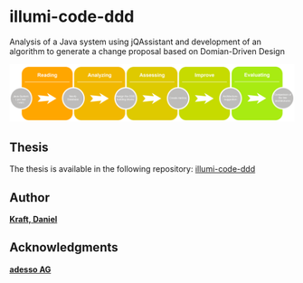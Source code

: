 # illumi-code-ddd
Analysis of a Java system using jQAssistant and development of an algorithm to generate a change proposal based on Domian-Driven Design

![Workflow of illumi-code-ddd](/Workflow_eng.png?raw=true "Workflow")

## Thesis
The thesis is available in the following repository: [illumi-code-ddd](https://github.com/DanielKraft/illumi-code-ddd)

## Author
[**Kraft, Daniel**](https://github.com/DanielKraft)

## Acknowledgments
[**adesso AG**](https://www.adesso.de/de/)
